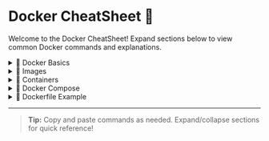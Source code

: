 # Docker CheatSheet 🚢

Welcome to the Docker CheatSheet! Expand sections below to view common Docker commands and explanations.

<details>
<summary>🔹 Docker Basics</summary>

#### Check Docker Version
```sh
docker --version
```

#### List Docker Commands
```sh
docker --help
```

#### Get System Info
```sh
docker info
```
</details>

<details>
<summary>🔹 Images</summary>

#### List Images
```sh
docker images
```

#### Pull Image
```sh
docker pull &lt;image_name&gt;
```

#### Remove Image
```sh
docker rmi &lt;image_name&gt;
```
</details>

<details>
<summary>🔹 Containers</summary>

#### List Running Containers
```sh
docker ps
```

#### List All Containers
```sh
docker ps -a
```

#### Run a Container
```sh
docker run -it --name &lt;container_name&gt; &lt;image_name&gt;
```

#### Stop a Container
```sh
docker stop &lt;container_name&gt;
```

#### Remove a Container
```sh
docker rm &lt;container_name&gt;
```
</details>

<details>
<summary>🔹 Docker Compose</summary>

#### Start Services
```sh
docker-compose up
```

#### Stop Services
```sh
docker-compose down
```
</details>

<details>
<summary>🔹 Dockerfile Example</summary>

```Dockerfile
# Use an official Node runtime as a parent image
FROM node:18

# Set the working directory
WORKDIR /usr/src/app

# Copy package.json and install dependencies
COPY package*.json ./
RUN npm install

# Copy the rest of the app
COPY . .

# Expose port
EXPOSE 3000

# Run the app
CMD ["npm", "start"]
```
</details>

---

> **Tip:** Copy and paste commands as needed. Expand/collapse sections for quick reference!
